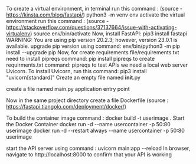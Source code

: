 To create a virtual environment, in terminal run this command : (source - https://kinsta.com/blog/fastapi/)
        python3 -m venv env
activate the virtual environment run this command : (source - https://stackoverflow.com/questions/37137664/issue-with-activating-virtualenv)
        source env/bin/activate
Now, install FastAPI: 
        pip3 install fastapi
    WARNING: You are using pip version 20.2.3; however, version 23.0.1 is available.
    upgrade pip version using command:
        env/bin/python3 -m pip install --upgrade pip
Now, for create requirements file/requirements.txt need to install pipreqs command:
        pip install pipreqs
to create requirments.txt command:
        pipreqs
to test APIs we need a local web server Uvicorn. To install Uvicorn, run this command:
        pip3 install "uvicorn[standard]"
Create an empty file named __init__.py

create a file named main.py application entry point

Now in the same project directory create a file Dockerfile (source : https://fastapi.tiangolo.com/deployment/docker/)

To build the container image command : 
        docker build -t userimage .
Start the Docker Container
        docker run -d --name usercontainer -p 50:80 userimage
        docker run -d  --restart always --name usercontainer -p 50:80 userimage

start the API server using command :
        uvicorn main:app --reload
In browser, navigate to http://localhost:8000 to confirm that your API is working

